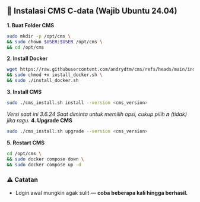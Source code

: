 ## 🚀 Instalasi CMS C-data (Wajib Ubuntu 24.04)

**1. Buat Folder CMS**
```bash
sudo mkdir -p /opt/cms \
&& sudo chown $USER:$USER /opt/cms \
&& cd /opt/cms
```
**2. Install Docker**
```bash
wget https://raw.githubusercontent.com/andrydtm/cms/refs/heads/main/install_docker.sh \
&& sudo chmod +x install_docker.sh \
&& sudo ./install_docker.sh
```
**3. Install CMS**
```bash
sudo ./cms_install.sh install --version <cms_version>
```
_Versi saat ini 3.6.24_
_Saat diminta untuk memilih opsi, cukup pilih **n** (tidak) jika ragu._
**4. Upgrade CMS**
```bash
sudo ./cms_install.sh upgrade --version <cms_version>
```
**5. Restart CMS**
```bash
cd /opt/cms \
&& sudo docker compose down \
&& sudo docker compose up -d
```
### ⚠️ Catatan

- Login awal mungkin agak sulit — **coba beberapa kali hingga berhasil.**

